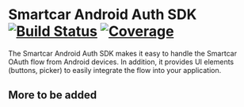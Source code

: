 # Smartcar Android Auth SDK [![Build Status][ci-image]][ci-url] [![Coverage][coverage-image]][coverage-url]

The Smartcar Android Auth SDK makes it easy to handle the Smartcar OAuth flow from
Android devices. In addition, it provides UI elements (buttons, picker) to easily integrate
the flow into your application.

## More to be added

[ci-image]: https://img.shields.io/travis/smartcar/android-sdk/master.svg?style=flat-square
[ci-url]: https://travis-ci.com/smartcar/android-sdk

[coverage-image]: https://img.shields.io/codecov/c/token/RhacvrisiW/github/codecov/android-sdk.svg
[coverage-url]: https://codecov.io/gh/smartcar/android-sdk
